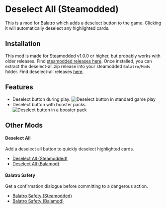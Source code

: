 # Deselect All (Steamodded)
This is a mod for Balatro which adds a deselect button to the game. Clicking it will automatically deselect any highlighted cards.

## Installation
This mod is made for Steamodded v1.0.0 or higher, but probably works with older releases. Find [steamodded releases here](https://github.com/Steamopollys/Steamodded/wiki/01.-Getting-started). Once installed, you can extract the deselect-all.zip release into your steamodded `Balatro/Mods` folder. Find deselect-all releases [here](https://github.com/Zei33/deselect-all-steamodded/releases/tag/release).

## Features
- Deselect button during play.
![Deselect button in standard game play](https://i.imgur.com/sy2yoT4.png)
- Deselect button with booster packs.
![Deselect button in a booster pack](https://i.imgur.com/XKIIm8c.png)

## Other Mods
#### Deselect All
Add a deselect all button to quickly deselect highlighted cards.
- [Deselect All (Steamodded)](https://github.com/Zei33/deselect-all-steamodded)
- [Deselect All (Balamod)](https://github.com/Zei33/deselect-all-balamod)
#### Balatro Safety
Get a confirmation dialogue before committing to a dangerous action.
- [Balatro Safety (Steamodded)](https://github.com/Zei33/balatro-safety-steamodded)
- [Balatro Safety (Balamod)](https://github.com/Zei33/balatro-safety-balamod)